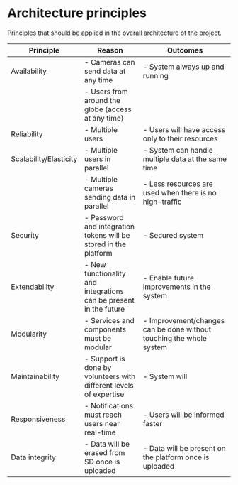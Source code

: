 # Architecture principles

Principles that should be applied in the overall architecture of the project.

| Principle              | Reason                                                             | Outcomes                                                            |
| ---------------------- | ------------------------------------------------------------------ | ------------------------------------------------------------------- |
| Availability           | - Cameras can send data at any time                                | - System always up and running                                      |
|                        | - Users from around the globe (access at any time)                 |                                                                     |
| Reliability            | - Multiple users                                                   | - Users will have access only to their resources                    |
| Scalability/Elasticity | - Multiple users in parallel                                       | - System can handle multiple data at the same time                  |
|                        | - Multiple cameras sending data in parallel                        | - Less resources are used when there is no high-traffic             |
| Security               | - Password and integration tokens will be stored in the platform   | - Secured system                                                    |
| Extendability          | - New functionality and integrations can be present in the future  | - Enable future improvements in the system                          |
| Modularity             | - Services and components must be modular                          | - Improvement/changes can be done without touching the whole system |
| Maintainability        | - Support is done by volunteers with different levels of expertise | - System will                                                       |
| Responsiveness         | - Notifications must reach users near real-time                    | - Users will be informed faster                                     |
| Data integrity         | - Data will be erased from SD once is uploaded                     | - Data will be present on the platform once is uploaded             |
